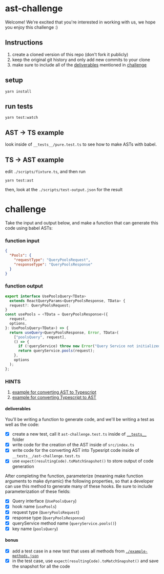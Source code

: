 # ast-challenge

Welcome! We're excited that you're interested in working with us, we hope you enjoy this challenge :)

## Instructions

1. create a cloned version of this repo (don't fork it publicly)
2. keep the original git history and only add new commits to your clone
3. make sure to include all of the [deliverables](#deliverables) mentioned in [challenge](#challenge)

## setup

```
yarn install
```

## run tests

```
yarn test:watch
```

## AST -> TS example

look inside of `__tests__/pure.test.ts` to see how to make ASTs with babel.

## TS -> AST example

edit `./scripts/fixture.ts`, and then run

```
yarn test:ast
```

then, look at the `./scripts/test-output.json` for the result

# challenge

Take the input and output below, and make a function that can generate this code using babel ASTs:

### function input

```json
{
  "Pools": {
    "requestType": "QueryPoolsRequest",
    "responseType": "QueryPoolsResponse"
  }
}
```

### function output

```ts
export interface UsePoolsQuery<TData>
  extends ReactQueryParams<QueryPoolsResponse, TData> {
  request?: QueryPoolsRequest;
}
const usePools = <TData = QueryPoolsResponse>({
  request,
  options,
}: UsePoolsQuery<TData>) => {
  return useQuery<QueryPoolsResponse, Error, TData>(
    ["poolsQuery", request],
    () => {
      if (!queryService) throw new Error("Query Service not initialized");
      return queryService.pools(request);
    },
    options
  );
};
```

### HINTS

1. [example for converting AST to Typescript](#ast---ts-example)
2. [example for converting Typescript to AST](#ts---ast-example)

#### deliverables

You'll be writing a function to generate code, and we'll be writing a test as well as the code:

- [x] create a new test, call it `ast-challenge.test.ts` inside of [`__tests__`](./__tests__/) folder
- [x] write code for the creation of the AST inside of `src/index.ts`
- [x] write code for the converting AST into Typesript code inside of `__tests__/ast-challenge.test.ts`
- [x] use `expect(resultingCode).toMatchSnapshot()` to store output of code generation

After completing the function, parameterize (meaning make function arguments to make dynamic) the following properties, so that a developer can use this method to generate many of these hooks. Be sure to include parameterization of these fields:

- [x] Query interface (`UsePoolsQuery`)
- [x] hook name (`usePools`)
- [x] request type (`QueryPoolsRequest`)
- [x] response type (`QueryPoolsResponse`)
- [x] queryService method name (`queryService.pools()`)
- [x] key name (`poolsQuery`)

#### bonus

- [x] add a test case in a new test that uses all methods from [`./example-methods.json`](./example-methods.json)
- [x] in the test case, use `expect(resultingCode).toMatchSnapshot()` and save the snapshot for all the code

